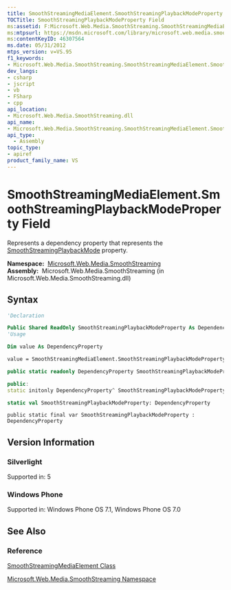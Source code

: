 ```yaml
---
title: SmoothStreamingMediaElement.SmoothStreamingPlaybackModeProperty Field (Microsoft.Web.Media.SmoothStreaming)
TOCTitle: SmoothStreamingPlaybackModeProperty Field
ms:assetid: F:Microsoft.Web.Media.SmoothStreaming.SmoothStreamingMediaElement.SmoothStreamingPlaybackModeProperty
ms:mtpsurl: https://msdn.microsoft.com/library/microsoft.web.media.smoothstreaming.smoothstreamingmediaelement.smoothstreamingplaybackmodeproperty(v=VS.95)
ms:contentKeyID: 46307564
ms.date: 05/31/2012
mtps_version: v=VS.95
f1_keywords:
- Microsoft.Web.Media.SmoothStreaming.SmoothStreamingMediaElement.SmoothStreamingPlaybackModeProperty
dev_langs:
- csharp
- jscript
- vb
- FSharp
- cpp
api_location:
- Microsoft.Web.Media.SmoothStreaming.dll
api_name:
- Microsoft.Web.Media.SmoothStreaming.SmoothStreamingMediaElement.SmoothStreamingPlaybackModeProperty
api_type:
  - Assembly
topic_type:
- apiref
product_family_name: VS
---
```


# SmoothStreamingMediaElement.SmoothStreamingPlaybackModeProperty Field

Represents a dependency property that represents the [SmoothStreamingPlaybackMode](smoothstreamingmediaelement-smoothstreamingplaybackmode-property-microsoft-web-media-smoothstreaming_1.md) property.

**Namespace:**  [Microsoft.Web.Media.SmoothStreaming](microsoft-web-media-smoothstreaming-namespace_1.md)  
**Assembly:**  Microsoft.Web.Media.SmoothStreaming (in Microsoft.Web.Media.SmoothStreaming.dll)

## Syntax

```vb
'Declaration

Public Shared ReadOnly SmoothStreamingPlaybackModeProperty As DependencyProperty
'Usage

Dim value As DependencyProperty

value = SmoothStreamingMediaElement.SmoothStreamingPlaybackModeProperty
```

```csharp
public static readonly DependencyProperty SmoothStreamingPlaybackModeProperty
```

```cpp
public:
static initonly DependencyProperty^ SmoothStreamingPlaybackModeProperty
```

``` fsharp
static val SmoothStreamingPlaybackModeProperty: DependencyProperty
```

```jscript
public static final var SmoothStreamingPlaybackModeProperty : DependencyProperty
```

## Version Information

### Silverlight

Supported in: 5  

### Windows Phone

Supported in: Windows Phone OS 7.1, Windows Phone OS 7.0  

## See Also

### Reference

[SmoothStreamingMediaElement Class](smoothstreamingmediaelement-class-microsoft-web-media-smoothstreaming_1.md)

[Microsoft.Web.Media.SmoothStreaming Namespace](microsoft-web-media-smoothstreaming-namespace_1.md)

